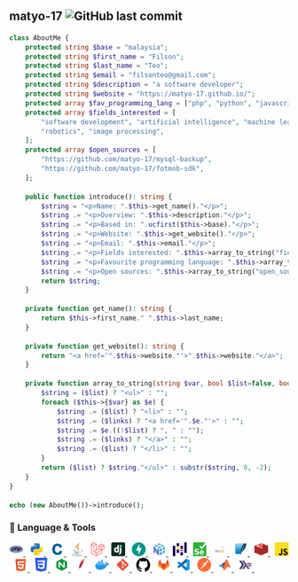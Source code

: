 ## matyo-17 ![GitHub last commit](https://img.shields.io/github/last-commit/matyo-17/matyo-17?label=last%20updated)

```php
class AboutMe {
    protected string $base = "malaysia";
    protected string $first_name = "Filson";
    protected string $last_name = "Teo";
    protected string $email = "filsonteo@gmail.com";
    protected string $description = "a software developer";
    protected string $website = "https://matyo-17.github.io/";
    protected array $fav_programming_lang = ["php", "python", "javascript"];
    protected array $fields_interested = [
        "software development", "artificial intelligence", "machine learning",
        "robotics", "image processing",
    ];
    protected array $open_sources = [
        "https://github.com/matyo-17/mysql-backup",
        "https://github.com/matyo-17/fotmob-sdk",
    ];

    public function introduce(): string {
        $string = "<p>Name: ".$this->get_name()."</p>";
        $string .= "<p>Overview: ".$this->description."</p>";
        $string .= "<p>Based in: ".ucfirst($this->base)."</p>";
        $string .= "<p>Website: ".$this->get_website()."</p>";
        $string .= "<p>Email: ".$this->email."</p>";
        $string .= "<p>Fields interested: ".$this->array_to_string("fields_interested", true)."</p>";
        $string .= "<p>Favourite programming language: ".$this->array_to_string("fav_programming_lang")."</p>";
        $string .= "<p>Open sources: ".$this->array_to_string("open_sources", true, true)."<br>";
        return $string;
    }

    private function get_name(): string {
        return $this->first_name." ".$this->last_name;
    }

    private function get_website(): string {
        return "<a href='".$this->website."'>".$this->website."</a>";
    }

    private function array_to_string(string $var, bool $list=false, bool $links=false): string {
        $string = ($list) ? "<ul>" : "";
        foreach ($this->{$var} as $e) {
            $string .= ($list) ? "<li>" : "";
            $string .= ($links) ? "<a href='".$e."'>" : "";
            $string .= $e.((!$list) ? ", " : "");
            $string .= ($links) ? "</a>" : "";
            $string .= ($list) ? "</li>" : "";
        }
        return ($list) ? $string."</ul>" : substr($string, 0, -2);
    }
}

echo (new AboutMe())->introduce();
```

### 🔨 Language & Tools

<a href="https://www.php.net/">
    <img height="25" width="25" src="icons/php.svg">
</a>&nbsp;
<a href="https://www.python.org/">
    <img height="25" width="25" src="icons/python.svg">
</a>&nbsp;
<a href="https://www.cprogramming.com/">
    <img height="25" width="25" src="icons/c.svg">
</a>&nbsp;
<a href="https://www.java.com/en/">
    <img height="25" width="25" src="icons/java.svg">
</a>&nbsp;
<a href="https://laravel.com/">
    <img height="25" width="25" src="icons/laravel.svg">
</a>&nbsp;
<a href="https://www.djangoproject.com/">
    <img height="25" width="25" src="icons/django.svg">
</a>&nbsp;
<a href="https://fastapi.tiangolo.com/">
    <img height="25" width="25" src="icons/fastapi.svg">
</a>&nbsp;
<a href="https://numpy.org/">
    <img height="25" width="25" src="icons/numpy.svg">
</a>&nbsp;
<a href="https://pandas.pydata.org/">
    <img height="25" width="25" src="icons/pandas.svg">
</a>&nbsp;
<a href="https://www.selenium.dev/">
    <img height="25" width="25" src="icons/selenium.svg">
</a>&nbsp;
<a href="https://www.mysql.com/">
    <img height="25" width="25" src="icons/mysql.svg">
</a>&nbsp;
<a href="https://www.sqlite.org/">
    <img height="25" width="25" src="icons/sqlite.svg">
</a>&nbsp;
<a href="https://redis.io/">
    <img height="25" width="25" src="icons/redis.svg">
</a>&nbsp;
<a href="https://www.javascript.com/">
    <img height="25" width="25" src="icons/javascript.svg">
</a>&nbsp;
<a href="https://html.spec.whatwg.org/multipage/">
    <img height="25" width="25" src="icons/html.svg">
</a>&nbsp;
<a href="https://www.w3.org/Style/CSS/Overview.en.html">
    <img height="25" width="25" src="icons/css.svg">
</a>&nbsp;
<a href="https://nginx.org/en/">
    <img height="25" width="25" src="icons/nginx.svg">
</a>&nbsp;
<a href="https://httpd.apache.org/">
    <img height="25" width="25" src="icons/apache.svg">
</a>&nbsp;
<a href="https://www.docker.com/">
<img height="25" width="25" src="icons/docker.svg">
</a>&nbsp;
<a href="https://git-scm.com/">
    <img height="25" width="25" src="icons/git.svg">
</a>&nbsp;
<a href="https://github.com/">
    <img height="25" width="25" src="icons/github.svg">
</a>&nbsp;
<a href="https://about.gitlab.com/">
<img height="25" width="25" src="icons/gitlab.svg">
</a>&nbsp;
<a href="https://code.visualstudio.com/">
    <img height="25" width="25" src="icons/vscode.svg">
</a>&nbsp;
<a href="https://www.postman.com/">
    <img height="25" width="25" src="icons/postman.svg">
</a>&nbsp;
<a href="https://www.mathworks.com/products/matlab.html">
    <img height="25" width="25" src="icons/matlab.svg">
</a>&nbsp;
<a href="https://www.haskell.org/">
    <img height="25" width="25" src="icons/haskell.svg">
</a>&nbsp;

<!--
**matyo-17/matyo-17** is a ✨ _special_ ✨ repository because its `README.md` (this file) appears on your GitHub profile.

Here are some ideas to get you started:

- 🔭 I’m currently working on ...
- 🌱 I’m currently learning ...
- 👯 I’m looking to collaborate on ...
- 🤔 I’m looking for help with ...
- 💬 Ask me about ...
- 📫 How to reach me: ...
- 😄 Pronouns: ...
- ⚡ Fun fact: ...
-->
